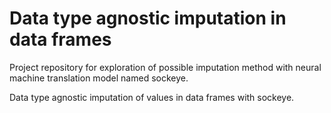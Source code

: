 # Data type agnostic imputation in data frames

Project repository for exploration of possible imputation method with neural machine translation model named sockeye.

Data type agnostic imputation of values in data frames with sockeye.
